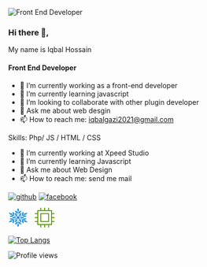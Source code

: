 ![Front End Developer](https://scontent.fdac148-1.fna.fbcdn.net/v/t39.30808-6/267472176_3091376631151491_7979639420892612614_n.jpg?_nc_cat=105&ccb=1-7&_nc_sid=8bfeb9&_nc_eui2=AeHHQvgGDMtar2hF1Zb0YCOUvdgbTIYqV5292BtMhipXnQy6box7gkWz8nTE3Op9eFiEFD7-RZZ3BYtladWty_ex&_nc_ohc=PZcYOgAHWz4AX-5vwB0&_nc_ht=scontent.fdac148-1.fna&oh=00_AT8E1YEQBMo_MKq9trRVDUEw5_OVgdb-f6O0bMWqV_XAhQ&oe=63537DDC)

### Hi there 👋,
My name is Iqbal Hossain
#### Front End Developer

- 🔭 I’m currently working as a front-end developer
- 🌱 I’m currently learning javascript
- 👯 I’m looking to collaborate with other plugin developer
- 💬 Ask me about web desgin
- 📫 How to reach me:  iqbalgazi2021@gmail.com

Skills: Php/ JS / HTML / CSS

- 🔭 I’m currently working at Xpeed Studio 
- 🌱 I’m currently learning Javascript 
- 💬 Ask me about Web Design 
- 📫 How to reach me: send me mail 


[<img src='https://cdn.jsdelivr.net/npm/simple-icons@3.0.1/icons/github.svg' alt='github' height='40'>](https://github.com/iqbal-web)  [<img src='https://cdn.jsdelivr.net/npm/simple-icons@3.0.1/icons/facebook.svg' alt='facebook' height='40'>](https://www.facebook.com/iqbal.gazi.752)  

<a href='https://archiveprogram.github.com/'><img src='https://raw.githubusercontent.com/acervenky/animated-github-badges/master/assets/acbadge.gif' width='40' height='40'></a> <a href='https://docs.github.com/en/developers'><img src='https://raw.githubusercontent.com/acervenky/animated-github-badges/master/assets/devbadge.gif' width='40' height='40'></a> 

[![Top Langs](https://github-readme-stats.vercel.app/api/top-langs/?username=iqbal-web)](https://github.com/anuraghazra/github-readme-stats)

![Profile views](https://gpvc.arturio.dev/iqbal-web)  

